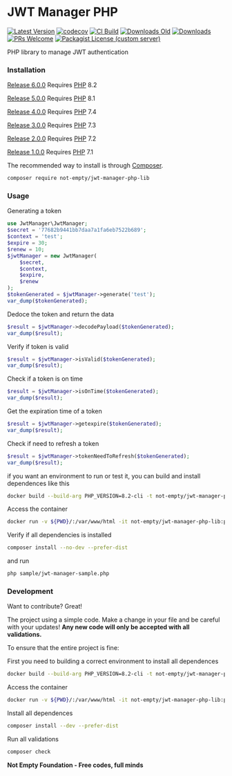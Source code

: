 # JWT Manager PHP

[![Latest Version](https://img.shields.io/github/v/release/not-empty/jwt-manager-php-lib.svg?style=flat-square)](https://github.com/not-empty/jwt-manager-php-lib/releases)
[![codecov](https://codecov.io/gh/not-empty/jwt-manager-php-lib/graph/badge.svg?token=AEMV163UW6)](https://codecov.io/gh/not-empty/jwt-manager-php-lib)
[![CI Build](https://img.shields.io/github/actions/workflow/status/not-empty/jwt-manager-php-lib/php.yml)](https://github.com/not-empty/jwt-manager-php-lib/actions/workflows/php.yml)
[![Downloads Old](https://img.shields.io/packagist/dt/kiwfy/jwt-manager-php?logo=old&label=downloads%20legacy)](https://packagist.org/packages/kiwfy/jwt-manager-php)
[![Downloads](https://img.shields.io/packagist/dt/not-empty/jwt-manager-php-lib?logo=old&label=downloads)](https://packagist.org/packages/not-empty/jwt-manager-php-lib)
[![PRs Welcome](https://img.shields.io/badge/PRs-welcome-brightgreen.svg?style=flat-square)](http://makeapullrequest.com)
[![Packagist License (custom server)](https://img.shields.io/packagist/l/not-empty/jwt-manager-php-lib?v2)](https://github.com/not-empty/jwt-manager-php-lib/blob/master/LICENSE)

PHP library to manage JWT authentication

### Installation

[Release 6.0.0](https://github.com/not-empty/jwt-manager-php-lib/releases/tag/6.0.0) Requires [PHP](https://php.net) 8.2

[Release 5.0.0](https://github.com/not-empty/jwt-manager-php-lib/releases/tag/5.0.0) Requires [PHP](https://php.net) 8.1

[Release 4.0.0](https://github.com/not-empty/jwt-manager-php-lib/releases/tag/4.0.0) Requires [PHP](https://php.net) 7.4

[Release 3.0.0](https://github.com/not-empty/jwt-manager-php-lib/releases/tag/3.0.0) Requires [PHP](https://php.net) 7.3

[Release 2.0.0](https://github.com/not-empty/jwt-manager-php-lib/releases/tag/2.0.0) Requires [PHP](https://php.net) 7.2

[Release 1.0.0](https://github.com/not-empty/jwt-manager-php-lib/releases/tag/1.0.0) Requires [PHP](https://php.net) 7.1

The recommended way to install is through [Composer](https://getcomposer.org/).

```sh
composer require not-empty/jwt-manager-php-lib
```

### Usage

Generating a token

```php
use JwtManager\JwtManager;
$secret = '77682b9441bb7daa7a1fa6eb7522b689';
$context = 'test';
$expire = 30;
$renew = 10;
$jwtManager = new JwtManager(
    $secret,
    $context,
    $expire,
    $renew
);
$tokenGenerated = $jwtManager->generate('test');
var_dump($tokenGenerated);
```

Dedoce the token and return the data

```php
$result = $jwtManager->decodePayload($tokenGenerated);
var_dump($result);
```

Verify if token is valid

```php
$result = $jwtManager->isValid($tokenGenerated);
var_dump($result);
```

Check if a token is on time

```php
$result = $jwtManager->isOnTime($tokenGenerated);
var_dump($result);
```

Get the expiration time of a token

```php
$result = $jwtManager->getexpire($tokenGenerated);
var_dump($result);
```

Check if need to refresh a token

```php
$result = $jwtManager->tokenNeedToRefresh($tokenGenerated);
var_dump($result);
```

if you want an environment to run or test it, you can build and install dependences like this

```sh
docker build --build-arg PHP_VERSION=8.2-cli -t not-empty/jwt-manager-php-lib:php82 -f contrib/Dockerfile .
```

Access the container
```sh
docker run -v ${PWD}/:/var/www/html -it not-empty/jwt-manager-php-lib:php82 bash
```

Verify if all dependencies is installed
```sh
composer install --no-dev --prefer-dist
```

and run
```sh
php sample/jwt-manager-sample.php
```

### Development

Want to contribute? Great!

The project using a simple code.
Make a change in your file and be careful with your updates!
**Any new code will only be accepted with all validations.**

To ensure that the entire project is fine:

First you need to building a correct environment to install all dependences

```sh
docker build --build-arg PHP_VERSION=8.2-cli -t not-empty/jwt-manager-php-lib:php82 -f contrib/Dockerfile .
```

Access the container
```sh
docker run -v ${PWD}/:/var/www/html -it not-empty/jwt-manager-php-lib:php82 bash
```

Install all dependences
```sh
composer install --dev --prefer-dist
```

Run all validations
```sh
composer check
```

**Not Empty Foundation - Free codes, full minds**

